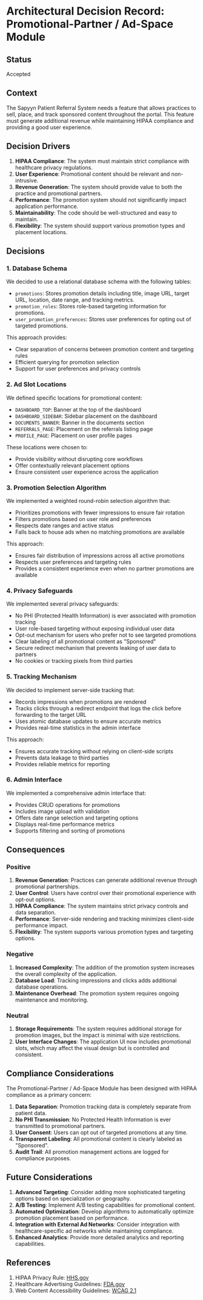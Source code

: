# Architectural Decision Record: Promotional-Partner / Ad-Space Module

## Status

Accepted

## Context

The Sapyyn Patient Referral System needs a feature that allows practices to sell, place, and track sponsored content throughout the portal. This feature must generate additional revenue while maintaining HIPAA compliance and providing a good user experience.

## Decision Drivers

1. **HIPAA Compliance**: The system must maintain strict compliance with healthcare privacy regulations.
2. **User Experience**: Promotional content should be relevant and non-intrusive.
3. **Revenue Generation**: The system should provide value to both the practice and promotional partners.
4. **Performance**: The promotion system should not significantly impact application performance.
5. **Maintainability**: The code should be well-structured and easy to maintain.
6. **Flexibility**: The system should support various promotion types and placement locations.

## Decisions

### 1. Database Schema

We decided to use a relational database schema with the following tables:
- `promotions`: Stores promotion details including title, image URL, target URL, location, date range, and tracking metrics.
- `promotion_roles`: Stores role-based targeting information for promotions.
- `user_promotion_preferences`: Stores user preferences for opting out of targeted promotions.

This approach provides:
- Clear separation of concerns between promotion content and targeting rules
- Efficient querying for promotion selection
- Support for user preferences and privacy controls

### 2. Ad Slot Locations

We defined specific locations for promotional content:
- `DASHBOARD_TOP`: Banner at the top of the dashboard
- `DASHBOARD_SIDEBAR`: Sidebar placement on the dashboard
- `DOCUMENTS_BANNER`: Banner in the documents section
- `REFERRALS_PAGE`: Placement on the referrals listing page
- `PROFILE_PAGE`: Placement on user profile pages

These locations were chosen to:
- Provide visibility without disrupting core workflows
- Offer contextually relevant placement options
- Ensure consistent user experience across the application

### 3. Promotion Selection Algorithm

We implemented a weighted round-robin selection algorithm that:
- Prioritizes promotions with fewer impressions to ensure fair rotation
- Filters promotions based on user role and preferences
- Respects date ranges and active status
- Falls back to house ads when no matching promotions are available

This approach:
- Ensures fair distribution of impressions across all active promotions
- Respects user preferences and targeting rules
- Provides a consistent experience even when no partner promotions are available

### 4. Privacy Safeguards

We implemented several privacy safeguards:
- No PHI (Protected Health Information) is ever associated with promotion tracking
- User role-based targeting without exposing individual user data
- Opt-out mechanism for users who prefer not to see targeted promotions
- Clear labeling of all promotional content as "Sponsored"
- Secure redirect mechanism that prevents leaking of user data to partners
- No cookies or tracking pixels from third parties

### 5. Tracking Mechanism

We decided to implement server-side tracking that:
- Records impressions when promotions are rendered
- Tracks clicks through a redirect endpoint that logs the click before forwarding to the target URL
- Uses atomic database updates to ensure accurate metrics
- Provides real-time statistics in the admin interface

This approach:
- Ensures accurate tracking without relying on client-side scripts
- Prevents data leakage to third parties
- Provides reliable metrics for reporting

### 6. Admin Interface

We implemented a comprehensive admin interface that:
- Provides CRUD operations for promotions
- Includes image upload with validation
- Offers date range selection and targeting options
- Displays real-time performance metrics
- Supports filtering and sorting of promotions

## Consequences

### Positive

1. **Revenue Generation**: Practices can generate additional revenue through promotional partnerships.
2. **User Control**: Users have control over their promotional experience with opt-out options.
3. **HIPAA Compliance**: The system maintains strict privacy controls and data separation.
4. **Performance**: Server-side rendering and tracking minimizes client-side performance impact.
5. **Flexibility**: The system supports various promotion types and targeting options.

### Negative

1. **Increased Complexity**: The addition of the promotion system increases the overall complexity of the application.
2. **Database Load**: Tracking impressions and clicks adds additional database operations.
3. **Maintenance Overhead**: The promotion system requires ongoing maintenance and monitoring.

### Neutral

1. **Storage Requirements**: The system requires additional storage for promotion images, but the impact is minimal with size restrictions.
2. **User Interface Changes**: The application UI now includes promotional slots, which may affect the visual design but is controlled and consistent.

## Compliance Considerations

The Promotional-Partner / Ad-Space Module has been designed with HIPAA compliance as a primary concern:

1. **Data Separation**: Promotion tracking data is completely separate from patient data.
2. **No PHI Transmission**: No Protected Health Information is ever transmitted to promotional partners.
3. **User Consent**: Users can opt out of targeted promotions at any time.
4. **Transparent Labeling**: All promotional content is clearly labeled as "Sponsored".
5. **Audit Trail**: All promotion management actions are logged for compliance purposes.

## Future Considerations

1. **Advanced Targeting**: Consider adding more sophisticated targeting options based on specialization or geography.
2. **A/B Testing**: Implement A/B testing capabilities for promotional content.
3. **Automated Optimization**: Develop algorithms to automatically optimize promotion placement based on performance.
4. **Integration with External Ad Networks**: Consider integration with healthcare-specific ad networks while maintaining compliance.
5. **Enhanced Analytics**: Provide more detailed analytics and reporting capabilities.

## References

1. HIPAA Privacy Rule: [HHS.gov](https://www.hhs.gov/hipaa/for-professionals/privacy/index.html)
2. Healthcare Advertising Guidelines: [FDA.gov](https://www.fda.gov/medical-devices/device-advice-comprehensive-regulatory-assistance/advertising-and-promotional-labeling-medical-devices)
3. Web Content Accessibility Guidelines: [WCAG 2.1](https://www.w3.org/TR/WCAG21/)